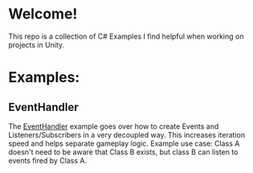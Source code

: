 ﻿# Welcome!

This repo is a collection of C# Examples I find helpful when working on projects in Unity.

# Examples:
## EventHandler
The [EventHandler](EventHandlerExample.cs) example goes over how to create Events and Listeners/Subscribers in a very decoupled way.
This increases iteration speed and helps separate gameplay logic. Example use case: 
Class A doesn't need to be aware that Class B exists, but class B can listen to events fired by Class A. 
 
